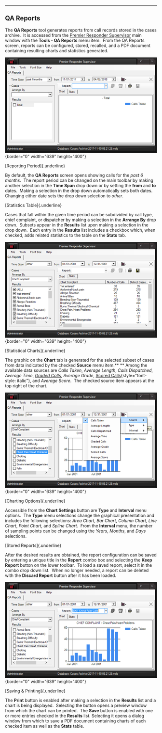   ----------------
  **QA Reports**
  ----------------

The **QA Reports** tool generates reports from call records stored in
the cases archive.  It is accessed from the [Premier Responder
Supervisor](911Adviser%20Supervisor.htm) main window with the **Tools -
QA Reports** menu item.  From the QA Reports screen, reports can be
configured, stored, recalled, and a PDF document containing resulting
charts and statistics generated.

![](QA%20Reports_files/image001.png){border="0" width="639"
height="400"}

[Reporting Period]{.underline}

By default, the **QA Reports** screen opens showing calls for the *past
6 months*.  The report period can be changed on the main toolbar by
making another selection in the **Time Span** drop down or by setting
the **from** and **to** dates.  Making a selection in the drop down
automatically sets both dates.  Changing either date sets the drop down
selection to *other*.

[Statistics Table]{.underline}

Cases that fall within the given time period can be subdivided by call
type, chief complaint, or dispatcher by making a selection in the
**Arrange By** drop down.  Subsets appear in the **Results** list upon
making a selection in the drop down.  Each entry in the **Results** list
includes a checkbox which, when checked, adds related statistics to the
table on the **Stats** tab.

![](QA%20Reports_files/image002.png){border="0" width="639"
height="400"}

[Statistical Charts]{.underline}

The graphic on the **Chart** tab is generated for the selected subset of
cases from data indicated by the checked **Source** menu item.** **
Among the available data sources are *Calls Taken*, *Average Length*,
*Calls Dispatched*, *Average Time*, *[Graded Calls](Case%20Eval.htm)*,
*Average Grade*, [Scored
Calls](Call%20Scoring%20Settings.htm){style="font-style: italic"}, and
*Average Score*.  The checked source item appears at the top right of
the chart.

![](QA%20Reports_files/image003.png){border="0" width="639"
height="400"}

[Charting Options]{.underline}

Accessible from the **Chart Settings** button are **Type** and
**Interval** menu options.  The **Type** menu selections change the
graphical presentation and includes the following selections: *Area
Chart*, *Bar Chart*, *Column Chart*, *Line Chart*, *Point Chart*, and
*Spline Chart*.  From the **Interval** menu, the number of sampling
points can be changed using the *Years*, *Months*, and *Days*
selections.

[Stored Reports]{.underline}

After the desired results are obtained, the report configuration can be
saved by entering a unique title in the **Report** combo box and
selecting the **Keep Report** button on the lower toolbar.  To load a
saved report, select it in the combo drop down list.  When no longer
needed, a report can be deleted with the **Discard Report** button after
it has been loaded.

![](QA%20Reports_files/image004.png){border="0" width="639"
height="400"}

[Saving & Printing]{.underline}

The **Print** button is enabled after making a selection in the
**Results** list and a chart is being displayed.  Selecting the button
opens a preview window from which the chart can be printed.  The
**Save** button is enabled with one or more entries checked in the
**Results** list. Selecting it opens a dialog window from which to save
a PDF document containing charts of each checked item as well as the
**Stats** table.
